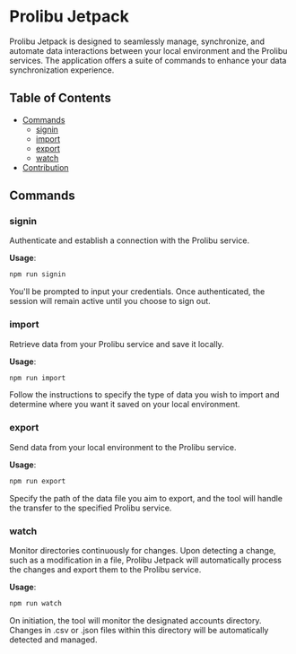 # Prolibu Jetpack

Prolibu Jetpack is designed to seamlessly manage, synchronize, and automate data interactions between your local environment and the Prolibu services. The application offers a suite of commands to enhance your data synchronization experience.

## Table of Contents

- [Commands](#commands)
   - [signin](#signin)
   - [import](#import)
   - [export](#export)
   - [watch](#watch)
- [Contribution](#contribution)

## Commands

### signin

Authenticate and establish a connection with the Prolibu service.

**Usage**:
```bash
npm run signin
```

You'll be prompted to input your credentials. Once authenticated, the session will remain active until you choose to sign out.

### import
Retrieve data from your Prolibu service and save it locally.

**Usage**:
```bash
npm run import
```

Follow the instructions to specify the type of data you wish to import and determine where you want it saved on your local environment.

### export
Send data from your local environment to the Prolibu service.

**Usage**:
```bash
npm run export
```

Specify the path of the data file you aim to export, and the tool will handle the transfer to the specified Prolibu service.

### watch
Monitor directories continuously for changes. Upon detecting a change, such as a modification in a file, Prolibu Jetpack will automatically process the changes and export them to the Prolibu service.

**Usage**:
```bash
npm run watch
```

On initiation, the tool will monitor the designated accounts directory. Changes in .csv or .json files within this directory will be automatically detected and managed.